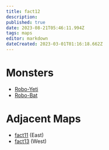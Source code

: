 ```yaml
---
title: fact12
description: 
published: true
date: 2023-08-21T05:46:11.994Z
tags: maps
editor: markdown
dateCreated: 2023-03-01T01:16:18.662Z
---
```


# Monsters
 * [Robo-Yeti](/monsters/robo-yeti)
 * [Robo-Bat](/monsters/robo-bat)

# Adjacent Maps
 * [fact11](/maps/fact11) (East)
 * [fact13](/maps/fact13) (West)
